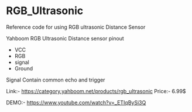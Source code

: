 # RGB_Ultrasonic
Reference code for using RGB ultrasonic Distance Sensor

Yahboom RGB Ultrasonic Distance sensor
pinout 
 - VCC
 - RGB
 - signal
 - Ground 
 
Signal Contain common echo and trigger 

Link:- https://category.yahboom.net/products/rgb_ultrasonic
Price:- 6.99$

DEMO:- https://www.youtube.com/watch?v=_ETIqBySi3Q
